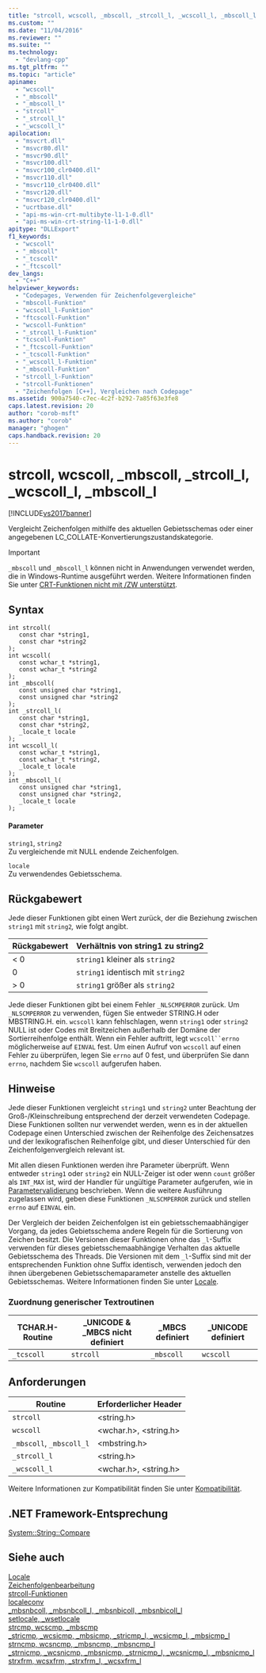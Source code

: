 ```yaml
---
title: "strcoll, wcscoll, _mbscoll, _strcoll_l, _wcscoll_l, _mbscoll_l | Microsoft Docs"
ms.custom: ""
ms.date: "11/04/2016"
ms.reviewer: ""
ms.suite: ""
ms.technology: 
  - "devlang-cpp"
ms.tgt_pltfrm: ""
ms.topic: "article"
apiname: 
  - "wcscoll"
  - "_mbscoll"
  - "_mbscoll_l"
  - "strcoll"
  - "_strcoll_l"
  - "_wcscoll_l"
apilocation: 
  - "msvcrt.dll"
  - "msvcr80.dll"
  - "msvcr90.dll"
  - "msvcr100.dll"
  - "msvcr100_clr0400.dll"
  - "msvcr110.dll"
  - "msvcr110_clr0400.dll"
  - "msvcr120.dll"
  - "msvcr120_clr0400.dll"
  - "ucrtbase.dll"
  - "api-ms-win-crt-multibyte-l1-1-0.dll"
  - "api-ms-win-crt-string-l1-1-0.dll"
apitype: "DLLExport"
f1_keywords: 
  - "wcscoll"
  - "_mbscoll"
  - "_tcscoll"
  - "_ftcscoll"
dev_langs: 
  - "C++"
helpviewer_keywords: 
  - "Codepages, Verwenden für Zeichenfolgevergleiche"
  - "mbscoll-Funktion"
  - "wcscoll_l-Funktion"
  - "ftcscoll-Funktion"
  - "wcscoll-Funktion"
  - "_strcoll_l-Funktion"
  - "tcscoll-Funktion"
  - "_ftcscoll-Funktion"
  - "_tcscoll-Funktion"
  - "_wcscoll_l-Funktion"
  - "_mbscoll-Funktion"
  - "strcoll_l-Funktion"
  - "strcoll-Funktionen"
  - "Zeichenfolgen [C++], Vergleichen nach Codepage"
ms.assetid: 900a7540-c7ec-4c2f-b292-7a85f63e3fe8
caps.latest.revision: 20
author: "corob-msft"
ms.author: "corob"
manager: "ghogen"
caps.handback.revision: 20
---
```

# strcoll, wcscoll, _mbscoll, _strcoll_l, _wcscoll_l, _mbscoll_l
[!INCLUDE[vs2017banner](../../assembler/inline/includes/vs2017banner.md)]

Vergleicht Zeichenfolgen mithilfe des aktuellen Gebietsschemas oder einer angegebenen LC\_COLLATE\-Konvertierungszustandskategorie.  
  
> [!IMPORTANT]
>  `_mbscoll` und `_mbscoll_l` können nicht in Anwendungen verwendet werden, die in Windows\-Runtime ausgeführt werden.  Weitere Informationen finden Sie unter [CRT\-Funktionen nicht mit \/ZW unterstützt](http://msdn.microsoft.com/library/windows/apps/jj606124.aspx).  
  
## Syntax  
  
```  
int strcoll(  
   const char *string1,  
   const char *string2   
);  
int wcscoll(  
   const wchar_t *string1,  
   const wchar_t *string2   
);  
int _mbscoll(  
   const unsigned char *string1,  
   const unsigned char *string2   
);  
int _strcoll_l(  
   const char *string1,  
   const char *string2,  
   _locale_t locale   
);  
int wcscoll_l(  
   const wchar_t *string1,  
   const wchar_t *string2,  
   _locale_t locale   
);  
int _mbscoll_l(  
   const unsigned char *string1,  
   const unsigned char *string2,  
   _locale_t locale   
);  
```  
  
#### Parameter  
 `string1`, `string2`  
 Zu vergleichende mit NULL endende Zeichenfolgen.  
  
 `locale`  
 Zu verwendendes Gebietsschema.  
  
## Rückgabewert  
 Jede dieser Funktionen gibt einen Wert zurück, der die Beziehung zwischen `string1` mit `string2`*,* wie folgt angibt.  
  
|Rückgabewert|Verhältnis von string1 zu string2|  
|------------------|---------------------------------------|  
|\< 0|`string1` kleiner als `string2`|  
|0|`string1` identisch mit `string2`|  
|\> 0|`string1` größer als `string2`|  
  
 Jede dieser Funktionen gibt bei einem Fehler `_NLSCMPERROR` zurück.  Um `_NLSCMPERROR` zu verwenden, fügen Sie entweder STRING.H oder MBSTRING.H. ein.  `wcscoll` kann fehlschlagen, wenn `string1` oder `string2` NULL ist oder Codes mit Breitzeichen außerhalb der Domäne der Sortierreihenfolge enthält.  Wenn ein Fehler auftritt, legt `wcscoll``errno` möglicherweise auf `EINVAL` fest.  Um einen Aufruf von `wcscoll` auf einen Fehler zu überprüfen, legen Sie `errno` auf 0 fest, und überprüfen Sie dann `errno`, nachdem Sie `wcscoll` aufgerufen haben.  
  
## Hinweise  
 Jede dieser Funktionen vergleicht `string1` und `string2` unter Beachtung der Groß\-\/Kleinschreibung entsprechend der derzeit verwendeten Codepage.  Diese Funktionen sollten nur verwendet werden, wenn es in der aktuellen Codepage einen Unterschied zwischen der Reihenfolge des Zeichensatzes und der lexikografischen Reihenfolge gibt, und dieser Unterschied für den Zeichenfolgenvergleich relevant ist.  
  
 Mit allen diesen Funktionen werden ihre Parameter überprüft.  Wenn entweder `string1` oder `string2` ein NULL\-Zeiger ist oder wenn `count` größer als `INT_MAX` ist, wird der Handler für ungültige Parameter aufgerufen, wie in [Parametervalidierung](../../c-runtime-library/parameter-validation.md) beschrieben.  Wenn die weitere Ausführung zugelassen wird, geben diese Funktionen `_NLSCMPERROR` zurück und stellen `errno` auf `EINVAL` ein.  
  
 Der Vergleich der beiden Zeichenfolgen ist ein gebietsschemaabhängiger Vorgang, da jedes Gebietsschema andere Regeln für die Sortierung von Zeichen besitzt.  Die Versionen dieser Funktionen ohne das `_l`\-Suffix verwenden für dieses gebietsschemaabhängige Verhalten das aktuelle Gebietsschema des Threads. Die Versionen mit dem `_l`\-Suffix sind mit der entsprechenden Funktion ohne Suffix identisch, verwenden jedoch den ihnen übergebenen Gebietsschemaparameter anstelle des aktuellen Gebietsschemas.  Weitere Informationen finden Sie unter [Locale](../../c-runtime-library/locale.md).  
  
### Zuordnung generischer Textroutinen  
  
|TCHAR.H\-Routine|\_UNICODE & \_MBCS nicht definiert|\_MBCS definiert|\_UNICODE definiert|  
|----------------------|----------------------------------------|----------------------|-------------------------|  
|`_tcscoll`|`strcoll`|`_mbscoll`|`wcscoll`|  
  
## Anforderungen  
  
|Routine|Erforderlicher Header|  
|-------------|---------------------------|  
|`strcoll`|\<string.h\>|  
|`wcscoll`|\<wchar.h\>, \<string.h\>|  
|`_mbscoll`, `_mbscoll_l`|\<mbstring.h\>|  
|`_strcoll_l`|\<string.h\>|  
|`_wcscoll_l`|\<wchar.h\>, \<string.h\>|  
  
 Weitere Informationen zur Kompatibilität finden Sie unter [Kompatibilität](../../c-runtime-library/compatibility.md).  
  
## .NET Framework-Entsprechung  
 [System::String::Compare](https://msdn.microsoft.com/en-us/library/system.string.compare.aspx)  
  
## Siehe auch  
 [Locale](../../c-runtime-library/locale.md)   
 [Zeichenfolgenbearbeitung](../../c-runtime-library/string-manipulation-crt.md)   
 [strcoll\-Funktionen](../../c-runtime-library/strcoll-functions.md)   
 [localeconv](../../c-runtime-library/reference/localeconv.md)   
 [\_mbsnbcoll, \_mbsnbcoll\_l, \_mbsnbicoll, \_mbsnbicoll\_l](../../c-runtime-library/reference/mbsnbcoll-mbsnbcoll-l-mbsnbicoll-mbsnbicoll-l.md)   
 [setlocale, \_wsetlocale](../../c-runtime-library/reference/setlocale-wsetlocale.md)   
 [strcmp, wcscmp, \_mbscmp](../../c-runtime-library/reference/strcmp-wcscmp-mbscmp.md)   
 [\_stricmp, \_wcsicmp, \_mbsicmp, \_stricmp\_l, \_wcsicmp\_l, \_mbsicmp\_l](../../c-runtime-library/reference/stricmp-wcsicmp-mbsicmp-stricmp-l-wcsicmp-l-mbsicmp-l.md)   
 [strncmp, wcsncmp, \_mbsncmp, \_mbsncmp\_l](../../c-runtime-library/reference/strncmp-wcsncmp-mbsncmp-mbsncmp-l.md)   
 [\_strnicmp, \_wcsnicmp, \_mbsnicmp, \_strnicmp\_l, \_wcsnicmp\_l, \_mbsnicmp\_l](../../c-runtime-library/reference/strnicmp-wcsnicmp-mbsnicmp-strnicmp-l-wcsnicmp-l-mbsnicmp-l.md)   
 [strxfrm, wcsxfrm, \_strxfrm\_l, \_wcsxfrm\_l](../../c-runtime-library/reference/strxfrm-wcsxfrm-strxfrm-l-wcsxfrm-l.md)